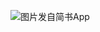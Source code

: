 ![图片发自简书App](http://upload-images.jianshu.io/upload_images/1691484-39b3c5d5d781f0cf.jpg?imageMogr2/auto-orient/strip%7CimageView2/2/w/1080/q/50)

